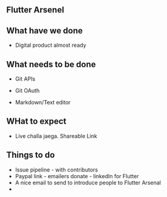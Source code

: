 ## Flutter Arsenel

## What have we done
- Digital product almost ready

## What needs to be done
- Git APIs
- Git OAuth

- Markdown/Text editor 


## WHat to expect
* Live challa jaega. Shareable Link


## Things to do
* Issue pipeline - with contributors
* Paypal link - emailers donate - linkedIn for Flutter
* A nice email to send to introduce people to Flutter Arsenal
* 